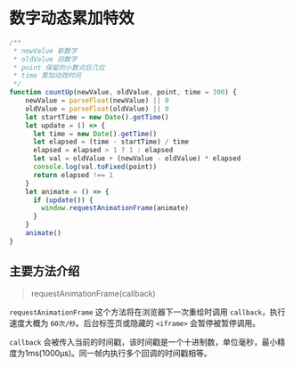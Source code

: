 <!--
 * @Author: your name
 * @Date: 2020-06-01 19:43:12
 * @LastEditTime: 2020-06-01 20:26:56
 * @LastEditors: Please set LastEditors
 * @Description: In User Settings Edit
 * @FilePath: \Jerome-Blog\pages\other\page3.md
--> 
# 数字动态累加特效

```js
/**
 * newValue 新数字
 * oldValue 旧数字
 * point 保留的小数点后几位
 * time 累加动效时间
 */
function countUp(newValue, oldValue, point, time = 300) {
    newValue = parseFloat(newValue) || 0
    oldValue = parseFloat(oldValue) || 0
    let startTime = new Date().getTime()
    let update = () => {
      let time = new Date().getTime()
      let elapsed = (time - startTime) / time
      elapsed = elapsed > 1 ? 1 : elapsed
      let val = oldValue + (newValue - oldValue) * elapsed
      console.log(val.toFixed(point))
      return elapsed !== 1
    }
    let animate = () => {
      if (update()) {
        window.requestAnimationFrame(animate)
      }
    }
    animate()
}
```

## 主要方法介绍
> requestAnimationFrame(callback)


`requestAnimationFrame` 这个方法将在浏览器下一次重绘时调用 `callback`，执行速度大概为 `60次/秒`。后台标签页或隐藏的 `<iframe>` 会暂停被暂停调用。

`callback` 会被传入当前的时间戳，该时间戳是一个十进制数，单位毫秒，最小精度为1ms(1000μs)。同一帧内执行多个回调的时间戳相等。
